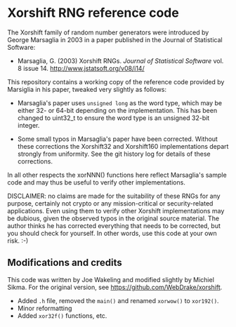 Xorshift RNG reference code
===========================

The Xorshift family of random number generators were introduced by George Marsaglia
in 2003 in a paper published in the Journal of Statistical Software:

   * Marsaglia, G. (2003) Xorshift RNGs.  _Journal of Statistical Software_
     vol. 8 issue 14.  http://www.jstatsoft.org/v08/i14/

This repository contains a working copy of the reference code provided by Marsiglia
in his paper, tweaked very slightly as follows:

   * Marsaglia's paper uses ```unsigned long``` as the word type, which may be
     either 32- or 64-bit depending on the implementation.  This has been changed
     to uint32_t to ensure the word type is an unsigned 32-bit integer.

   * Some small typos in Marsaglia's paper have been corrected.  Without these
     corrections the Xorshift32 and Xorshift160 implementations depart strongly
     from uniformity.  See the git history log for details of these corrections.

In all other respects the xorNNN() functions here reflect Marsaglia's sample code
and may thus be useful to verify other implementations.

DISCLAIMER: no claims are made for the suitability of these RNGs for any purpose,
certainly not crypto or any mission-critical or security-related applications.
Even using them to verify other Xorshift implementations may be dubious, given
the observed typos in the original source material.  The author thinks he has
corrected everything that needs to be corrected, but you should check for yourself.
In other words, use this code at your own risk. :-)

Modifications and credits
-------------------------

This code was written by Joe Wakeling and modified slightly by Michiel Sikma.
For the original version, see <https://github.com/WebDrake/xorshift>.

* Added `.h` file, removed the `main()` and renamed `xorwow()` to `xor192()`.
* Minor reformatting
* Added `xor32f()` functions, etc.
